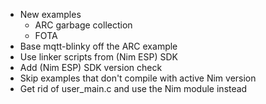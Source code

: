 * New examples
  * ARC garbage collection
  * FOTA
* Base mqtt-blinky off the ARC example
* Use linker scripts from (Nim ESP) SDK
* Add (Nim ESP) SDK version check
* Skip examples that don't compile with active Nim version
* Get rid of user_main.c and use the Nim module instead
